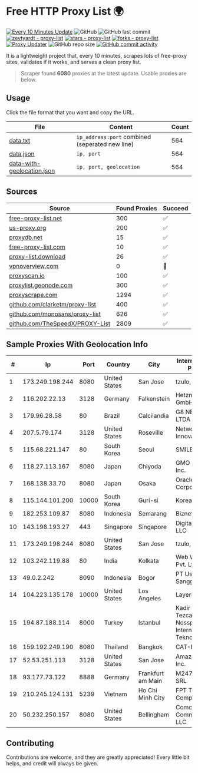 
# Free HTTP Proxy List 🌍

[![Every 10 Minutes Update](https://github.com/mertguvencli/http-proxy-list/actions/workflows/main.yml/badge.svg?branch=main)](https://github.com/mertguvencli/http-proxy-list/actions/workflows/main.yml)
![GitHub](https://img.shields.io/github/license/mertguvencli/http-proxy-list)
![GitHub last commit](https://img.shields.io/github/last-commit/mertguvencli/http-proxy-list)
[![zevtyardt - proxy-list](https://img.shields.io/static/v1?label=zevtyardt&message=proxy-list&color=blue&logo=github)](https://github.com/zevtyardt/proxy-list "Go to GitHub repo")
[![stars - proxy-list](https://img.shields.io/github/stars/zevtyardt/proxy-list?style=social)](https://github.com/zevtyardt/proxy-list)
[![forks - proxy-list](https://img.shields.io/github/forks/zevtyardt/proxy-list?style=social)](https://github.com/zevtyardt/proxy-list)
[![Proxy Updater](https://github.com/zevtyardt/proxy-list/workflows/Proxy%20Updater/badge.svg)](https://github.com/zevtyardt/proxy-list/actions?query=workflow:"Proxy+Updater")
![GitHub repo size](https://img.shields.io/github/repo-size/zevtyardt/proxy-list)
[![GitHub commit activity](https://img.shields.io/github/commit-activity/m/zevtyardt/proxy-list?logo=commits)](https://github.com/zevtyardt/proxy-list/commits/main)

It is a lightweight project that, every 10 minutes, scrapes lots of free-proxy sites, validates if it works, and serves a clean proxy list.

> Scraper found **6080** proxies at the latest update. Usable proxies are below.

## Usage

Click the file format that you want and copy the URL.

|File|Content|Count|
|----|-------|-----|
|[data.txt](https://raw.githubusercontent.com/mertguvencli/http-proxy-list/main/proxy-list/data.txt)|`ip_address:port` combined (seperated new line)|564|
|[data.json](https://raw.githubusercontent.com/mertguvencli/http-proxy-list/main/proxy-list/data.json)|`ip, port`|564|
|[data-with-geolocation.json](https://raw.githubusercontent.com/mertguvencli/http-proxy-list/main/proxy-list/data-with-geolocation.json)|`ip, port, geolocation`|564|

## Sources

|Source|Found Proxies|Succeed|
|------|-------------|-------|
|[free-proxy-list.net](https://free-proxy-list.net)|300|✅|
|[us-proxy.org](https://www.us-proxy.org)|200|✅|
|[proxydb.net](http://proxydb.net)|15|✅|
|[free-proxy-list.com](https://free-proxy-list.com/?page=&port=&type%5B%5D=http&type%5B%5D=https&up_time=0&search=Search)|10|✅|
|[proxy-list.download](https://www.proxy-list.download/HTTP)|26|✅|
|[vpnoverview.com](https://vpnoverview.com/privacy/anonymous-browsing/free-proxy-servers)|0|🚫|
|[proxyscan.io](https://www.proxyscan.io)|100|✅|
|[proxylist.geonode.com](https://proxylist.geonode.com/api/proxy-list?limit=300&page=1&sort_by=lastChecked&sort_type=desc&protocols=http,https)|300|✅|
|[proxyscrape.com](https://api.proxyscrape.com/v2/?request=displayproxies&protocol=http&timeout=10000&country=all&ssl=all&anonymity=all)|1294|✅|
|[github.com/clarketm/proxy-list](https://raw.githubusercontent.com/clarketm/proxy-list/master/proxy-list-raw.txt)|400|✅|
|[github.com/monosans/proxy-list](https://raw.githubusercontent.com/monosans/proxy-list/main/proxies/http.txt)|626|✅|
|[github.com/TheSpeedX/PROXY-List](https://raw.githubusercontent.com/TheSpeedX/PROXY-List/master/http.txt)|2809|✅|


## Sample Proxies With Geolocation Info

|#|Ip|Port|Country|City|Internet Service Provider|
|-|--|----|-------|----|-------------------------|
|1|173.249.198.244|8080|United States|San Jose|tzulo, inc.|
|2|116.202.22.13|3128|Germany|Falkenstein|Hetzner Online GmbH|
|3|179.96.28.58|80|Brazil|Calcilandia|G8 NETWORKS LTDA|
|4|207.5.79.174|3128|United States|Roseville|Network Innovations|
|5|115.68.221.147|80|South Korea|Seoul|SMILESERV|
|6|118.27.113.167|8080|Japan|Chiyoda|GMO Internet, Inc.|
|7|168.138.33.70|8080|Japan|Osaka|Oracle Corporation|
|8|115.144.101.200|10000|South Korea|Guri-si|Korea Telecom|
|9|182.253.109.87|8080|Indonesia|Semarang|Biznet Metronet|
|10|143.198.193.27|443|Singapore|Singapore|DigitalOcean, LLC|
|11|173.249.198.244|8080|United States|San Jose|tzulo, inc.|
|12|103.242.119.88|80|India|Kolkata|Web Werks India Pvt. Ltd.|
|13|49.0.2.242|8090|Indonesia|Bogor|PT Usaha Adi Sanggoro|
|14|104.223.135.178|10000|United States|Los Angeles|LayerHost|
|15|194.87.188.114|8000|Turkey|Istanbul|Kadir Huseyin Tezcan Nosspeed Internet Teknolojileri|
|16|159.192.249.190|8080|Thailand|Bangkok|CAT-BB|
|17|52.53.251.113|3128|United States|San Jose|Amazon.com, Inc.|
|18|93.177.73.122|8888|Germany|Frankfurt am Main|M247 Europe SRL|
|19|210.245.124.131|5239|Vietnam|Ho Chi Minh City|FPT Telecom Company|
|20|50.232.250.157|8080|United States|Bellingham|Comcast Cable Communications, LLC|



## Contributing

Contributions are welcome, and they are greatly appreciated! Every
little bit helps, and credit will always be given.

